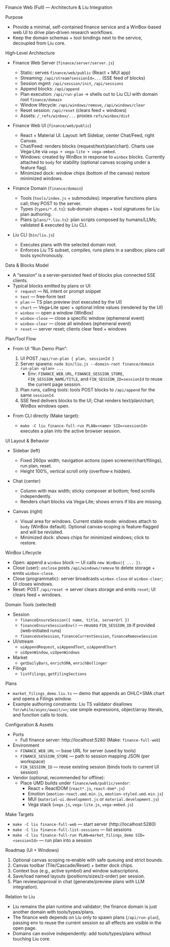 Finance Web (Full) — Architecture & Liu Integration

Purpose
- Provide a minimal, self-contained finance service and a WinBox-based web UI to drive plan‑driven research workflows.
- Keep the domain schemas + tool bindings next to the service, decoupled from Liu core.

High‑Level Architecture
- Finance Web Server (`finance/server/server.js`)
  - Static: serves `finance/web/public` (React + MUI app)
  - Streaming: `/api/stream?sessionId=...` (SSE feed of blocks)
  - Session mgmt: `/api/session/init`, `/api/sessions`
  - Append blocks: `/api/append`
  - Plan execution: `/api/run-plan` → shells out to Liu CLI with domain root `finance/domain`
  - Window lifecycle: `/api/windows/remove`, `/api/windows/clear`
  - Reset session: `/api/reset` (clears feed + windows)
  - Assets: `/_refs/winbox/...` proxies `refs/winbox/dist`

- Finance Web UI (`finance/web/public`)
  - React + Material UI. Layout: left Sidebar, center Chat/Feed, right Canvas.
  - Chat/Feed: renders blocks (request/text/plan/chart). Charts use Vega‑Lite via `vega + vega‑lite + vega‑embed`.
  - Windows: created by WinBox in response to `winbox` blocks. Currently attached to `body` for stability (optional canvas scoping under a feature flag).
  - Minimized dock: window chips (bottom of the canvas) restore minimized windows.

- Finance Domain (`finance/domain`)
  - Tools (`tools/index.js` + submodules): imperative functions plans call; they POST to the server.
  - Types (`types/*.d.ts`): sub‑domain shapes + tool signatures for Liu plan authoring.
  - Plans (`plans/*.liu.ts`): plan scripts composed by humans/LLMs; validated & executed by Liu CLI.

- Liu CLI (`bin/liu.js`)
  - Executes plans with the selected domain root.
  - Enforces Liu TS subset, compiles, runs plans in a sandbox; plans call tools synchronously.

Data & Blocks Model
- A “session” is a server‑persisted feed of blocks plus connected SSE clients.
- Typical blocks emitted by plans or UI:
  - `request` — NL intent or prompt snippet
  - `text` — free‑form text
  - `plan` — TS plan preview (not executed by the UI)
  - `chart` — Vega‑Lite spec + optional inline values (rendered by the UI)
  - `winbox` — open a window (WinBox)
  - `winbox-close` — close a specific window (ephemeral event)
  - `winbox-clear` — close all windows (ephemeral event)
  - `reset` — server reset; clients clear feed + windows

Plan/Tool Flow
- From UI “Run Demo Plan”:
  1) UI POST `/api/run-plan { plan, sessionId }`
  2) Server spawns: `node bin/liu.js --domain-root finance/domain run-plan <plan> ...`
     - Env: `FINANCE_WEB_URL`, `FINANCE_SESSION_STORE`, `FIN_SESSION_NAME/TITLE`, and `FIN_SESSION_ID=sessionId` to reuse the current page session.
  3) Plan runs, calling tools: tools POST blocks to `/api/append` for the same `sessionId`.
  4) SSE feed delivers blocks to the UI; Chat renders text/plan/chart; WinBox windows open.

- From CLI directly (Make target):
  - `make -C liu finance-full-run PLAN=<name> SID=<sessionId>` executes a plan into the active browser session.

UI Layout & Behavior
- Sidebar (left)
  - Fixed 260px width; navigation actions (open screener/chart/filings), run plan, reset.
  - Height 100%, vertical scroll only (overflow‑x hidden).

- Chat (center)
  - Column with max width; sticky composer at bottom; feed scrolls independently.
  - Renders chart blocks via Vega‑Lite; shows errors if libs are missing.

- Canvas (right)
  - Visual area for windows. Current stable mode: windows attach to `body` (WinBox default). Optional canvas‑scoping is feature‑flagged and will be revisited.
  - Minimized dock: shows chips for minimized windows; click to restore.

WinBox Lifecycle
- Open: append a `winbox` block — UI calls `new WinBox({ ... })`.
- Close (user): `onclose` posts `/api/windows/remove` to delete storage + emits `winbox-close`.
- Close (programmatic): server broadcasts `winbox-close` or `winbox-clear`; UI closes windows.
- Reset: POST `/api/reset` → server clears storage and emits `reset`; UI clears feed + windows.

Domain Tools (selected)
- Session
  - `financeEnsureSession({ name, title, serverUrl })`
  - `financeEnsureSessionEnv()` — reuses `FIN_SESSION_ID` if provided (web‑initiated runs)
  - `financeUseSession`, `financeCurrentSession`, `financeRemoveSession`
- UI/stream
  - `uiAppendRequest`, `uiAppendText`, `uiAppendChart`
  - `uiOpenWindow`, `uiOpenWindows`
- Market
  - `getDailyBars`, `enrichSMA`, `enrichBollinger`
- Filings
  - `listFilings`, `getFilingSections`

Plans
- `market_filings_demo.liu.ts` — demo that appends an OHLC+SMA chart and opens a Filings window.
- Example authoring constraints: Liu TS validator disallows `for/while/async/await/=>`; use simple expressions, object/array literals, and function calls to tools.

Configuration & Assets
- Ports
  - Full finance server: http://localhost:5280 (Make: `finance-full-web`)
- Environment
  - `FINANCE_WEB_URL` — base URL for server (used by tools)
  - `FINANCE_SESSION_STORE` — path to session mapping JSON (per workspace)
  - `FIN_SESSION_ID` — reuse existing session (binds tools to current UI session)
- Vendor (optional, recommended for offline):
  - Place UMD builds under `finance/web/public/vendor`:
    - React + ReactDOM (`react*.js`, `react-dom*.js`)
    - Emotion (`emotion-react.umd.min.js`, `emotion-styled.umd.min.js`)
    - MUI (`material-ui.development.js` or `material.development.js`)
    - Vega stack (`vega.js`, `vega-lite.js`, `vega-embed.js`)

Make Targets
- `make -C liu finance-full-web` — start server (http://localhost:5280)
- `make -C liu finance-full-list-sessions` — list sessions
- `make -C liu finance-full-run PLAN=market_filings_demo SID=<sessionId>` — run plan into a session

Roadmap (UI + Windows)
1) Optional canvas scoping re‑enable with safe queuing and strict bounds.
2) Canvas toolbar (Tile/Cascade/Reset) + better dock chips.
3) Context bus (e.g., active symbol) and window subscriptions.
4) Save/load named layouts (positions/sizes/z‑order) per session.
5) Plan review/approval in chat (generate/preview plans with LLM integration).

Relation to Liu
- Liu remains the plan runtime and validator; the finance domain is just another domain with tools/types/plans.
- The finance web depends on Liu only to spawn plans (`/api/run-plan`), passing env to reuse the current session so all effects are visible in the open page.
- Domains can evolve independently: add tools/types/plans without touching Liu core.

